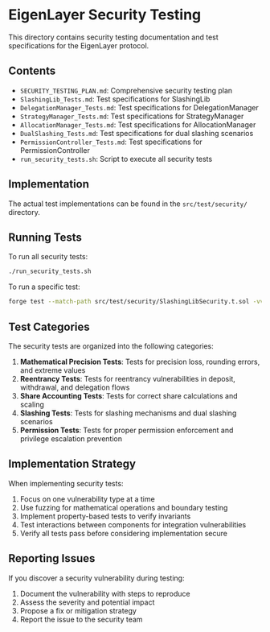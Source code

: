 # EigenLayer Security Testing

This directory contains security testing documentation and test specifications for the EigenLayer protocol.

## Contents

- `SECURITY_TESTING_PLAN.md`: Comprehensive security testing plan
- `SlashingLib_Tests.md`: Test specifications for SlashingLib
- `DelegationManager_Tests.md`: Test specifications for DelegationManager
- `StrategyManager_Tests.md`: Test specifications for StrategyManager
- `AllocationManager_Tests.md`: Test specifications for AllocationManager
- `DualSlashing_Tests.md`: Test specifications for dual slashing scenarios
- `PermissionController_Tests.md`: Test specifications for PermissionController
- `run_security_tests.sh`: Script to execute all security tests

## Implementation

The actual test implementations can be found in the `src/test/security/` directory.

## Running Tests

To run all security tests:

```bash
./run_security_tests.sh
```

To run a specific test:

```bash
forge test --match-path src/test/security/SlashingLibSecurity.t.sol -vv
```

## Test Categories

The security tests are organized into the following categories:

1. **Mathematical Precision Tests**: Tests for precision loss, rounding errors, and extreme values
2. **Reentrancy Tests**: Tests for reentrancy vulnerabilities in deposit, withdrawal, and delegation flows
3. **Share Accounting Tests**: Tests for correct share calculations and scaling
4. **Slashing Tests**: Tests for slashing mechanisms and dual slashing scenarios
5. **Permission Tests**: Tests for proper permission enforcement and privilege escalation prevention

## Implementation Strategy

When implementing security tests:

1. Focus on one vulnerability type at a time
2. Use fuzzing for mathematical operations and boundary testing
3. Implement property-based tests to verify invariants
4. Test interactions between components for integration vulnerabilities
5. Verify all tests pass before considering implementation secure

## Reporting Issues

If you discover a security vulnerability during testing:

1. Document the vulnerability with steps to reproduce
2. Assess the severity and potential impact
3. Propose a fix or mitigation strategy
4. Report the issue to the security team
